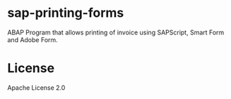 # sap-printing-forms
ABAP Program that allows printing of invoice using SAPScript, Smart Form and Adobe Form. 

# License
Apache License 2.0
